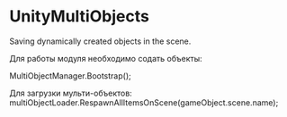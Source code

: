 # UnityMultiObjects
Saving dynamically created objects in the scene.

Для работы модуля необходимо содать объекты:

MultiObjectManager.Bootstrap();


Для загрузки мульти-объектов:
multiObjectLoader.RespawnAllItemsOnScene(gameObject.scene.name);